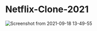 # Netflix-Clone-2021
![Screenshot from 2021-09-18 13-49-55](https://user-images.githubusercontent.com/55657605/133882050-bd1316a9-2805-4968-af44-86982a3c14a2.png)
